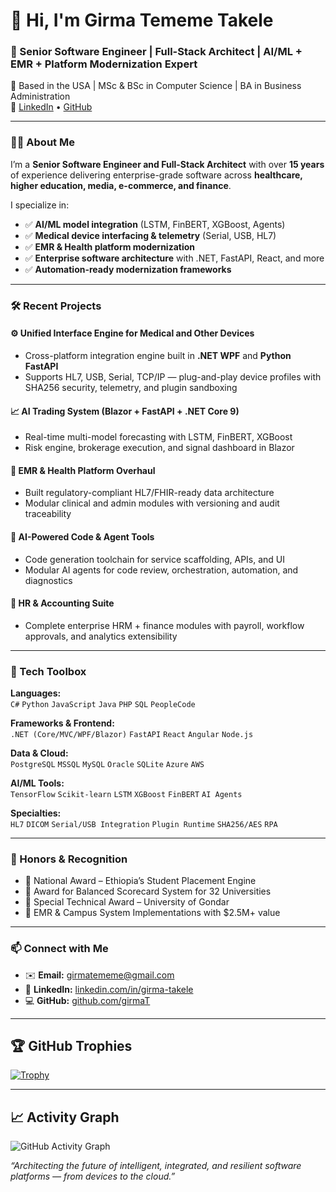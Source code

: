# 👋 Hi, I'm Girma Tememe Takele

### 🚀 Senior Software Engineer | Full-Stack Architect | AI/ML + EMR + Platform Modernization Expert  
📍 Based in the USA | MSc & BSc in Computer Science | BA in Business Administration  
🔗 [LinkedIn](https://www.linkedin.com/in/girma-takele/) • [GitHub](https://github.com/girmaT)

---

### 👨‍💻 About Me

I’m a **Senior Software Engineer and Full-Stack Architect** with over **15 years** of experience delivering enterprise-grade software across **healthcare, higher education, media, e-commerce, and finance**.

I specialize in:
- ✅ **AI/ML model integration** (LSTM, FinBERT, XGBoost, Agents)
- ✅ **Medical device interfacing & telemetry** (Serial, USB, HL7)
- ✅ **EMR & Health platform modernization**
- ✅ **Enterprise software architecture** with .NET, FastAPI, React, and more
- ✅ **Automation-ready modernization frameworks**

---

### 🛠 Recent Projects

#### ⚙️ Unified Interface Engine for Medical and Other Devices  
- Cross-platform integration engine built in **.NET WPF** and **Python FastAPI**  
- Supports HL7, USB, Serial, TCP/IP — plug-and-play device profiles with SHA256 security, telemetry, and plugin sandboxing

#### 📈 AI Trading System (Blazor + FastAPI + .NET Core 9)  
- Real-time multi-model forecasting with LSTM, FinBERT, XGBoost  
- Risk engine, brokerage execution, and signal dashboard in Blazor

#### 🏥 EMR & Health Platform Overhaul  
- Built regulatory-compliant HL7/FHIR-ready data architecture  
- Modular clinical and admin modules with versioning and audit traceability

#### 🤖 AI-Powered Code & Agent Tools  
- Code generation toolchain for service scaffolding, APIs, and UI  
- Modular AI agents for code review, orchestration, automation, and diagnostics

#### 💼 HR & Accounting Suite  
- Complete enterprise HRM + finance modules with payroll, workflow approvals, and analytics extensibility

---

### 🧰 Tech Toolbox

**Languages:**  
`C#` `Python` `JavaScript` `Java` `PHP` `SQL` `PeopleCode`

**Frameworks & Frontend:**  
`.NET (Core/MVC/WPF/Blazor)` `FastAPI` `React` `Angular` `Node.js`

**Data & Cloud:**  
`PostgreSQL` `MSSQL` `MySQL` `Oracle` `SQLite` `Azure` `AWS`

**AI/ML Tools:**  
`TensorFlow` `Scikit-learn` `LSTM` `XGBoost` `FinBERT` `AI Agents`

**Specialties:**  
`HL7` `DICOM` `Serial/USB Integration` `Plugin Runtime` `SHA256/AES` `RPA`

---

### 📌 Honors & Recognition

- 🏅 National Award – Ethiopia’s Student Placement Engine  
- 🏅 Award for Balanced Scorecard System for 32 Universities  
- 🏅 Special Technical Award – University of Gondar  
- 🏅 EMR & Campus System Implementations with $2.5M+ value

---

### 📫 Connect with Me

- ✉️ **Email:** girmatememe@gmail.com  
- 🔗 **LinkedIn:** [linkedin.com/in/girma-takele](https://www.linkedin.com/in/girma-takele)  
- 💻 **GitHub:** [github.com/girmaT](https://github.com/girmaT)

---


## 🏆 GitHub Trophies

[![Trophy](https://github-profile-trophy.vercel.app/?username=girmaT&theme=algolia&column=7)](https://github.com/girmaT)

---

## 📈 Activity Graph

![GitHub Activity Graph](https://github-readme-activity-graph.cyclic.app/graph?username=girmaT&theme=react-dark)



_“Architecting the future of intelligent, integrated, and resilient software platforms — from devices to the cloud.”_

